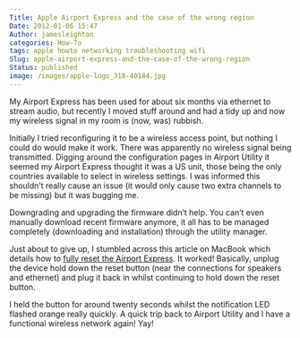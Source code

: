 ```yaml
---
Title: Apple Airport Express and the case of the wrong region
Date: 2012-01-06 15:47
Author: jamesleighton
categories: How-To
tags: apple howto networking troubleshooting wifi
Slug: apple-airport-express-and-the-case-of-the-wrong-region
Status: published
image: /images/apple-logo_318-40184.jpg
---
```


My Airport Express has been used for about six months via ethernet to stream audio, but recently I moved stuff around and had a tidy up and now my wireless signal in my room is (now, was) rubbish.

Initially I tried reconfiguring it to be a wireless access point, but nothing I could do would make it work. There was apparently no wireless signal being transmitted. Digging around the configuration pages in Airport Utility it seemed my Airport Express thought it was a US unit, those being the only countries available to select in wireless settings. I was informed this shouldn’t really cause an issue (it would only cause two extra channels to be missing) but it was bugging me.

Downgrading and upgrading the firmware didn’t help. You can’t even manually download recent firmware anymore, it all has to be managed completely (downloading and installation) through the utility manager.

Just about to give up, I stumbled across this article on MacBook which details how to [fully reset the Airport Express](http://www.macworld.com/article/36834/2004/08/000282.html). It worked! Basically, unplug the device hold down the reset button (near the connections for speakers and ethernet) and plug it back in whilst continuing to hold down the reset button.

I held the button for around twenty seconds whilst the notification LED flashed orange really quickly. A quick trip back to Airport Utility and I have a functional wireless network again! Yay!
